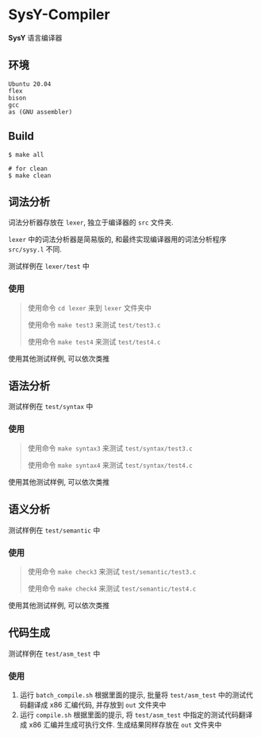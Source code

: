 # SysY-Compiler

**SysY** 语言编译器

## 环境

```shell
Ubuntu 20.04
flex
bison
gcc
as (GNU assembler)
```

## Build

```shell
$ make all

# for clean
$ make clean
```

## 词法分析

词法分析器存放在 `lexer`, 独立于编译器的 `src` 文件夹. 

`lexer` 中的词法分析器是简易版的, 和最终实现编译器用的词法分析程序 `src/sysy.l` 不同. 

测试样例在 `lexer/test` 中

### 使用

> 使用命令 `cd lexer` 来到 `lexer` 文件夹中
> 
> 使用命令 `make test3` 来测试 `test/test3.c`
> 
> 使用命令 `make test4` 来测试 `test/test4.c`

使用其他测试样例, 可以依次类推

## 语法分析

测试样例在 `test/syntax` 中

### 使用

> 使用命令 `make syntax3` 来测试 `test/syntax/test3.c`
> 
> 使用命令 `make syntax4` 来测试 `test/syntax/test4.c`

使用其他测试样例, 可以依次类推

## 语义分析

测试样例在 `test/semantic` 中

### 使用

> 使用命令 `make check3` 来测试 `test/semantic/test3.c`
>
> 使用命令 `make check4` 来测试 `test/semantic/test4.c`

使用其他测试样例, 可以依次类推

## 代码生成

测试样例在 `test/asm_test` 中

### 使用

1. 运行 `batch_compile.sh` 根据里面的提示, 批量将 `test/asm_test` 中的测试代码翻译成 x86 汇编代码, 并存放到 `out` 文件夹中
2. 运行 `compile.sh` 根据里面的提示, 将 `test/asm_test` 中指定的测试代码翻译成 x86 汇编并生成可执行文件. 生成结果同样存放在 `out` 文件夹中
